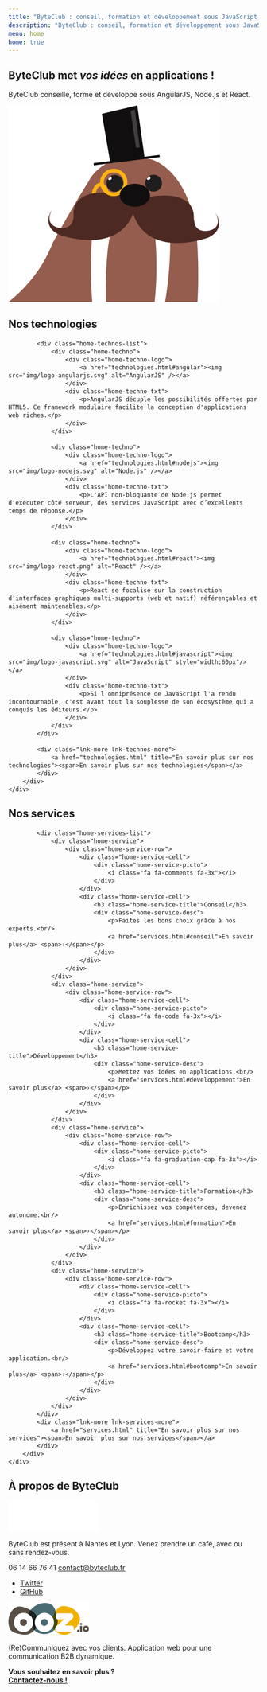 ```yaml
---
title: "ByteClub : conseil, formation et développement sous JavaScript, AngularJS, Node.js, React"
description: "ByteClub : conseil, formation et développement sous JavaScript, AngularJS, Node.js, React"
menu: home
home: true
---
```

<section class="banner">
	<div class="wrap cf">
		<div class="banner-home">
			<div class="banner-home-wrap">
				<h1 class="page-title">ByteClub met <em>vos idées</em> en applications !</h1>
				<p>ByteClub conseille, forme et développe sous AngularJS, Node.js et React.</p>
				<img src="img/mascot.png" alt="" class="mascot" />
			</div>
		</div>
	</div>
</section>

<section class="section home-technos">
	<div class="wrap cf">
		<div class="inner">
			<h2 class="title-main">Nos technologies</h2>

			<div class="home-technos-list">
				<div class="home-techno">
					<div class="home-techno-logo">
						<a href="technologies.html#angular"><img src="img/logo-angularjs.svg" alt="AngularJS" /></a>
					</div>
					<div class="home-techno-txt">
						<p>AngularJS décuple les possibilités offertes par HTML5. Ce framework modulaire facilite la conception d'applications web riches.</p>
					</div>
				</div>

				<div class="home-techno">
					<div class="home-techno-logo">
						<a href="technologies.html#nodejs"><img src="img/logo-nodejs.svg" alt="Node.js" /></a>
					</div>
					<div class="home-techno-txt">
						<p>L'API non-bloquante de Node.js permet d'exécuter côté serveur, des services JavaScript avec d’excellents temps de réponse.</p>
					</div>
				</div>

				<div class="home-techno">
					<div class="home-techno-logo">
						<a href="technologies.html#react"><img src="img/logo-react.png" alt="React" /></a>
					</div>
					<div class="home-techno-txt">
						<p>React se focalise sur la construction d'interfaces graphiques multi-supports (web et natif) référençables et aisément maintenables.</p>
					</div>
				</div>

				<div class="home-techno">
					<div class="home-techno-logo">
						<a href="technologies.html#javascript"><img src="img/logo-javascript.svg" alt="JavaScript" style="width:60px"/></a>
					</div>
					<div class="home-techno-txt">
						<p>Si l'omniprésence de JavaScript l'a rendu incontournable, c'est avant tout la souplesse de son écosystème qui a conquis les éditeurs.</p>
					</div>
				</div>
			</div>

			<div class="lnk-more lnk-technos-more">
				<a href="technologies.html" title="En savoir plus sur nos technologies"><span>En savoir plus sur nos technologies</span></a>
			</div>
		</div>
	</div>
</section>

<section class="section home-services">
	<div class="wrap">
		<div class="inner">
			<h2 class="title-main">Nos services</h2>

			<div class="home-services-list">
				<div class="home-service">
					<div class="home-service-row">
						<div class="home-service-cell">
							<div class="home-service-picto">
								<i class="fa fa-comments fa-3x"></i>
							</div>
						</div>
						<div class="home-service-cell">
							<h3 class="home-service-title">Conseil</h3>
							<div class="home-service-desc">
								<p>Faites les bons choix grâce à nos experts.<br/>
								<a href="services.html#conseil">En savoir plus</a> <span>›</span></p>
							</div>
						</div>
					</div>
				</div>
				<div class="home-service">
					<div class="home-service-row">
						<div class="home-service-cell">
							<div class="home-service-picto">
								<i class="fa fa-code fa-3x"></i>
							</div>
						</div>
						<div class="home-service-cell">
							<h3 class="home-service-title">Développement</h3>
							<div class="home-service-desc">
								<p>Mettez vos idées en applications.<br/>
								<a href="services.html#developpement">En savoir plus</a> <span>›</span></p>
							</div>
						</div>
					</div>
				</div>
				<div class="home-service">
					<div class="home-service-row">
						<div class="home-service-cell">
							<div class="home-service-picto">
								<i class="fa fa-graduation-cap fa-3x"></i>
							</div>
						</div>
						<div class="home-service-cell">
							<h3 class="home-service-title">Formation</h3>
							<div class="home-service-desc">
								<p>Enrichissez vos compétences, devenez autonome.<br/>
								<a href="services.html#formation">En savoir plus</a> <span>›</span></p>
							</div>
						</div>
					</div>
				</div>
				<div class="home-service">
					<div class="home-service-row">
						<div class="home-service-cell">
							<div class="home-service-picto">
								<i class="fa fa-rocket fa-3x"></i>
							</div>
						</div>
						<div class="home-service-cell">
							<h3 class="home-service-title">Bootcamp</h3>
							<div class="home-service-desc">
								<p>Développez votre savoir-faire et votre application.<br/>
								<a href="services.html#bootcamp">En savoir plus</a> <span>›</span></p>
							</div>
						</div>
					</div>
				</div>
			</div>
			<div class="lnk-more lnk-services-more">
				<a href="services.html" title="En savoir plus sur nos services"><span>En savoir plus sur nos services</span></a>
			</div>
		</div>
	</div>
</section>

<footer class="footer footer-home" role="contentinfo">
	<div class="wrap">
		<div class="inner">
			<h2 class="footer-title">À propos de <strong>ByteClub</strong></h2>
			<div class="footer-cols">
				<div class="footer-col footer-col-byteclub">
					<div class="footer-logo">
						<img src="img/logo-white.png" alt="ByteClub" />
					</div>
					<div class="footer-content" itemscope itemtype="http://schema.org/Corporation">
						<p><span itemprop="name">ByteClub</span> est présent à Nantes et Lyon. Venez prendre un café, avec ou sans rendez-vous.</p>
						<p><span class="byteclub-phone" itemprop="telephone"><i class="fa fa-phone"></i>06 14 66 76 41</span> <a href="mailto:contact@byteclub.fr" class="byteclub-email" itemprop="email"><i class="fa fa-envelope"></i>contact@byteclub.fr</a></p>
						<ul class="byteclub-social">
							<li><a href="https://twitter.com/byteclubfr"><i class="fa fa-twitter fa-2x"></i><span>Twitter</span></a></li>
							<li><a href="https://github.com/byteclubfr"><i class="fa fa-github fa-2x"></i><span>GitHub</span></a></li>
						</ul>
					</div>
				</div>
				<div class="footer-col footer-col-ooz">
					<div class="footer-logo">
						<img src="img/logo-ooz.png" alt="OOZ.io" />
					</div>
					<div class="footer-content">
						<p>(Re)Communiquez avec vos clients. Application web pour une communication B2B dynamique.</p>
						<p><strong>Vous souhaitez en savoir plus&nbsp;?<br/> <a href="contact.html">Contactez-nous&nbsp;!</a></strong></p>
					</div>
				</div>
			</div>
		</div>
	</div>
</footer>
